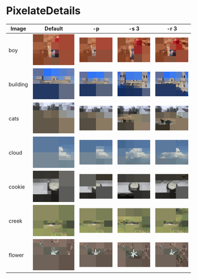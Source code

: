 # PixelateDetails #

| Image | Default | -p | -s 3 | -r 3 |
|-------|---------|----|------|------|
| boy | ![boy-0](img/img-1-boy-1.png "boy-0") | ![boy-1](img/img-1-boy-2.png "boy-1") | ![boy-2](img/img-1-boy-3.png "boy-2") | ![boy-3](img/img-1-boy-4.png "boy-3") |
| building | ![building-0](img/img-1-building-1.png "building-0") | ![building-1](img/img-1-building-2.png "building-1") | ![building-2](img/img-1-building-3.png "building-2") | ![building-3](img/img-1-building-4.png "building-3") |
| cats | ![cats-0](img/img-1-cats-1.png "cats-0") | ![cats-1](img/img-1-cats-2.png "cats-1") | ![cats-2](img/img-1-cats-3.png "cats-2") | ![cats-3](img/img-1-cats-4.png "cats-3") |
| cloud | ![cloud-0](img/img-1-cloud-1.png "cloud-0") | ![cloud-1](img/img-1-cloud-2.png "cloud-1") | ![cloud-2](img/img-1-cloud-3.png "cloud-2") | ![cloud-3](img/img-1-cloud-4.png "cloud-3") |
| cookie | ![cookie-0](img/img-1-cookie-1.png "cookie-0") | ![cookie-1](img/img-1-cookie-2.png "cookie-1") | ![cookie-2](img/img-1-cookie-3.png "cookie-2") | ![cookie-3](img/img-1-cookie-4.png "cookie-3") |
| creek | ![creek-0](img/img-1-creek-1.png "creek-0") | ![creek-1](img/img-1-creek-2.png "creek-1") | ![creek-2](img/img-1-creek-3.png "creek-2") | ![creek-3](img/img-1-creek-4.png "creek-3") |
| flower | ![flower-0](img/img-1-flower-1.png "flower-0") | ![flower-1](img/img-1-flower-2.png "flower-1") | ![flower-2](img/img-1-flower-3.png "flower-2") | ![flower-3](img/img-1-flower-4.png "flower-3") |

